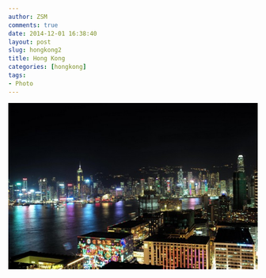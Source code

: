 ```yaml
---
author: ZSM
comments: true
date: 2014-12-01 16:38:40
layout: post
slug: hongkong2
title: Hong Kong
categories: [hongkong]
tags:
- Photo
---
```

![Hong Kong1](/public/thumb/hk2.jpg)
